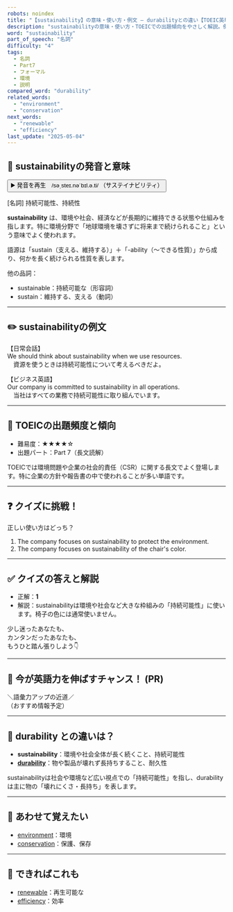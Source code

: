 ```yaml
---
robots: noindex
title: "【sustainability】の意味・使い方・例文 ― durabilityとの違い【TOEIC英単語】"
description: "sustainabilityの意味・使い方・TOEICでの出題傾向をやさしく解説。例文・クイズ付きでdurabilityとの違いもわかりやすく学べます。"
word: "sustainability"
part_of_speech: "名詞"
difficulty: "4"
tags:
  - 名詞
  - Part7
  - フォーマル
  - 環境
  - 説明
compared_word: "durability"
related_words:
  - "environment"
  - "conservation"
next_words:
  - "renewable"
  - "efficiency"
last_update: "2025-05-04"
---
```


## 🔰 sustainabilityの発音と意味

<button class="play-audio" onclick="playTTS('sustainability')">
  <span class="play-audio-main">
    ▶️ 発音を再生　/səˌsteɪ.nəˈbɪl.ə.ti/
  </span>
  <span class="play-audio-sub">
    （サステイナビリティ）
  </span>
</button>

[名詞] 持続可能性、持続性

**sustainability** は、環境や社会、経済などが長期的に維持できる状態や仕組みを指します。特に環境分野で「地球環境を壊さずに将来まで続けられること」という意味でよく使われます。

語源は「sustain（支える、維持する）」＋「-ability（～できる性質）」から成り、何かを長く続けられる性質を表します。

他の品詞：  
- sustainable：持続可能な（形容詞）
- sustain：維持する、支える（動詞）

---

## ✏️ sustainabilityの例文

【日常会話】  
We should think about sustainability when we use resources.  
　資源を使うときは持続可能性について考えるべきだよ。

【ビジネス英語】  
Our company is committed to sustainability in all operations.  
　当社はすべての業務で持続可能性に取り組んでいます。

---

## 🎯 TOEICの出題頻度と傾向

- 難易度：★★★★☆
- 出題パート：Part 7（長文読解）

TOEICでは環境問題や企業の社会的責任（CSR）に関する長文でよく登場します。特に企業の方針や報告書の中で使われることが多い単語です。

---

## ❓ クイズに挑戦！

正しい使い方はどっち？

1. The company focuses on sustainability to protect the environment.  
2. The company focuses on sustainability of the chair's color.

---

## ✅ クイズの答えと解説

- 正解：**1**
- 解説：sustainabilityは環境や社会など大きな枠組みの「持続可能性」に使います。椅子の色には通常使いません。

少し迷ったあなたも、  
カンタンだったあなたも、  
もうひと踏ん張りしよう👇️

---

## 🚀 今が英語力を伸ばすチャンス！ (PR)

<div class="info-center">
＼語彙力アップの近道／<br>  
（おすすめ情報予定）
</div>

---

## 🤔  durability との違いは？

- **sustainability**：環境や社会全体が長く続くこと、持続可能性
- **[durability](/durability)**：物や製品が壊れず長持ちすること、耐久性

sustainabilityは社会や環境など広い視点での「持続可能性」を指し、durabilityは主に物の「壊れにくさ・長持ち」を表します。

---

## 🧩 あわせて覚えたい

- [environment](/environment)：環境
- [conservation](/conservation)：保護、保存

---

## 📖 できればこれも

- [renewable](/renewable)：再生可能な
- [efficiency](/efficiency)：効率

<!-- cvid: aid04_bid48 -->
